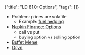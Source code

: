 {"title": "LD 81.0: Options", "tags": []}
* Problem: prices are volatile
  * Example: [fuel hedging](https://www.channelnewsasia.com/news/business/singapore-airlines-expect-q4-loss-fuel-hedges-12713830)
* [Napkin Finance: Options](https://napkinfinance.com/napkin/finance-options/)
  * call vs put
  * buying option vs selling option
* [Buffet Meme](https://www.trendfollowing.com/2013/09/10/warren-buffet-meme/)
* [Opyn](https://opyn.co/)

